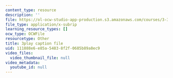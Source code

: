 ```yaml
---
content_type: resource
description: ''
file: https://ol-ocw-studio-app-production.s3.amazonaws.com/courses/3-320-atomistic-computer-modeling-of-materials-sma-5107-spring-2005/111888e6e85a54838f2f0685b89a8ec9_K8qD73y8jag.vtt
file_type: application/x-subrip
learning_resource_types: []
ocw_type: OCWFile
resourcetype: Other
title: 3play caption file
uid: 111888e6-e85a-5483-8f2f-0685b89a8ec9
video_files:
  video_thumbnail_file: null
video_metadata:
  youtube_id: null
---
```

